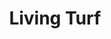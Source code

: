 ---
layout: child_layout/case_studies_item
title: Living Turf
permalink: /case-studies/living-turf/
content_type: case_study
featured_on_homepage: true
feature_order: 6
feature_image: /assets/img/content/case-studies/living-turf@2x.jpg

vision: <p>Owner Rob Cooper had a vision to change the current practice of reactive spraying of chemicals in the turf industry to one of preventative spraying. This would greatly reduce the amount of chemicals used, be kinder to the environment and save on turf repair costs. To do this, the concept was to bring real time weather and soil data into weed and disease algorithms that could alert ground-keepers when the chance of outbreak was imminent.</p>

strategy_execution: <p>Brought in at initial concept stage in early 2013 our role was to develop the launch strategy primarily for distribution, pricing, sales and customer usability. We built the backend database, website, smart phone and tablet apps. We also then set up the pricing structure, packaging, product flow charts, customer communication plan, digital back and front end design plus advertising and marketing services including product launch.</p><p>Turf Forensics was launched in June 2014 at the Australian Turf Conference in Brisbane. The first system is now running at the Sintosa Golf Course in Singapore with multiple orders taken in Australia.</p>

testimonial_id: 3

media:
  - src: /assets/img/content/case-studies/living-turf@2x.jpg
  - src: /assets/img/content/case-studies/living-turf-2@2x.jpg
  - src: /assets/img/content/case-studies/living-turf-3@2x.jpg
---